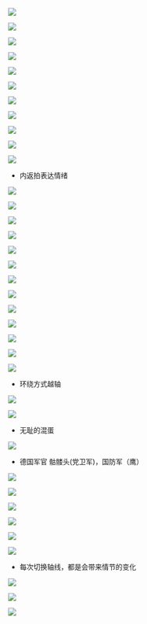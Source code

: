 ![](../../../../assets/2023-10-22-09-55-39-image.png)

![](../../../../assets/2023-10-22-09-55-57-image.png)

![](../../../../assets/2023-10-22-09-57-09-image.png)

![](../../../../assets/2023-10-22-09-58-01-image.png)

![](../../../../assets/2023-10-22-10-02-09-image.png)

![](../../../../assets/2023-10-22-10-03-15-image.png)

![](../../../../assets/2023-10-22-10-04-34-image.png)

![](../../../../assets/2023-10-22-10-06-07-image.png)

![](../../../../assets/2023-10-22-10-07-07-image.png)

![](../../../../assets/2023-10-22-10-11-45-image.png)

![](../../../../assets/2023-10-22-10-12-02-image.png)

- 内返拍表达情绪

![](../../../../assets/2023-10-22-10-13-29-image.png)

![](../../../../assets/2023-10-22-10-14-10-image.png)

![](../../../../assets/2023-10-22-10-14-55-image.png)

![](../../../../assets/2023-10-22-10-15-18-image.png)

![](../../../../assets/2023-10-22-10-17-56-image.png)

![](../../../../assets/2023-10-22-10-18-59-image.png)

![](../../../../assets/2023-10-22-10-19-46-image.png)

![](../../../../assets/2023-10-22-10-20-24-image.png)

![](../../../../assets/2023-10-22-10-24-42-image.png)

![](../../../../assets/2023-10-22-10-26-58-image.png)

![](../../../../assets/2023-10-22-10-32-08-image.png)

![](../../../../assets/2023-10-22-10-33-09-image.png)

![](../../../../assets/2023-10-22-10-37-43-image.png)

- 环绕方式越轴

![](../../../../assets/2023-10-22-10-40-28-image.png)

![](../../../../assets/2023-10-22-10-40-44-image.png)

- 无耻的混蛋

![](../../../../assets/2023-10-22-10-43-19-image.png)

- 德国军官 骷髅头(党卫军)，国防军（鹰）

![](../../../../assets/2023-10-22-10-48-10-image.png)

![](../../../../assets/2023-10-22-10-48-35-image.png)

![](../../../../assets/2023-10-22-10-50-03-image.png)

![](../../../../assets/2023-10-22-10-51-02-image.png)

![](../../../../assets/2023-10-22-10-52-21-image.png)

![](../../../../assets/2023-10-22-10-53-53-image.png)

- 每次切换轴线，都是会带来情节的变化

![](../../../../assets/2023-10-22-10-54-49-image.png)

![](../../../../assets/2023-10-22-11-02-45-image.png)

![](../../../../assets/2023-10-22-11-07-28-image.png)
